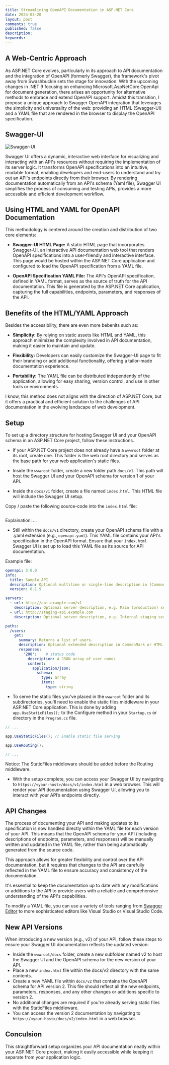 ```yaml
---
title: Streamlining OpenAPI Documentation in ASP.NET Core
date: 2024-03-20
layout: post
comments: true
published: false
description: 
keywords: 
---
```


## A Web-Centric Approach

As ASP.NET Core evolves, particularly in its approach to API documentation and the integration of OpenAPI (formerly Swagger), 
the framework's pivot away from Swashbuckle sets the stage for innovation. With the upcoming changes in 
.NET 9 focusing on enhancing Microsoft.AspNetCore.OpenApi for document generation, 
there arises an opportunity for alternative methods to embrace and extend OpenAPI support. 
Amidst this transition, I propose a unique approach to Swagger OpenAPI integration that leverages 
the simplicity and universality of the web: providing an HTML (Swagger-UI) and a YAML 
file that are rendered in the browser to display the OpenAPI specification.

## Swagger-UI

![Swagger-UI](https://static1.smartbear.co/swagger/media/images/tools/opensource/swagger_ui.png)

Swagger UI offers a dynamic, interactive web interface for visualizing and interacting 
with an API's resources without requiring the implementation of its server logic. 
It transforms OpenAPI specifications into an intuitive, readable format, 
enabling developers and end-users to understand and try out an API's endpoints directly 
from their browser. By rendering documentation automatically from an API's schema (Yaml file), 
Swagger UI simplifies the process of consuming and testing APIs, 
provides a more accessible and efficient development workflow.

## Using HTML and YAML for OpenAPI Documentation

This methodology is centered around the creation and distribution of two core elements:

* **Swagger-UI HTML Page:** A static HTML page that incorporates Swagger-UI,
an interactive API documentation web tool that renders OpenAPI specifications
into a user-friendly and interactive interface.
This page would be hosted within the ASP.NET Core application and configured
to load the OpenAPI specification from a YAML file.

* **OpenAPI Specification YAML File:** The API's OpenAPI specification,
defined in YAML format, serves as the source of truth for the API documentation.
This file is generated by the ASP.NET Core application,
capturing the full capabilities, endpoints, parameters, and responses of the API.

## Benefits of the HTML/YAML Approach

Besides the accessibility, there are even more bebenits such as:

* **Simplicity:** By relying on static assets like HTML and YAML, 
this approach minimizes the complexity involved in API documentation, 
making it easier to maintain and update.

* **Flexibility:** Developers can easily customize the Swagger-UI page 
to fit their branding or add additional functionality, 
offering a tailor-made documentation experience.

* **Portability:** The YAML file can be distributed independently of the application,
allowing for easy sharing, version control, and use in other tools or environments.

I know, this method does not aligns with the direction of ASP.NET Core,
but it offers a practical and efficient solution to the challenges of API documentation 
in the evolving landscape of web development.

## Setup

To set up a directory structure for hosting Swagger UI and your OpenAPI schema in an 
ASP.NET Core project, follow these instructions. 

* If your ASP.NET Core project does not already have a `wwwroot` folder at its root, create one. 
This folder is the web root directory and serves as the base path for your web application's static files.

* Inside the `wwwroot` folder, create a new folder path `docs/v1`. 
This path will host the Swagger UI and your OpenAPI schema for version 1 of your API.

* Inside the `docs/v1` folder, create a file named `index.html`. This HTML file will include the Swagger UI setup. 

Copy / paste the following source-code into the `index.html` file:

```html

```

Explaination: ...

* Still within the `docs/v1` directory, create your OpenAPI schema file with 
a .yaml extension (e.g., `openapi.yaml`). This YAML file contains your API's 
specification in the OpenAPI format. Ensure that your `index.html` Swagger UI 
is set up to load this YAML file as its source for API documentation.

Example file:

```yaml
openapi: 3.0.0
info:
  title: Sample API
  description: Optional multiline or single-line description in [CommonMark](http://commonmark.org/help/) or HTML.
  version: 0.1.9

servers:
  - url: http://api.example.com/v1
    description: Optional server description, e.g. Main (production) server
  - url: http://staging-api.example.com
    description: Optional server description, e.g. Internal staging server for testing

paths:
  /users:
    get:
      summary: Returns a list of users.
      description: Optional extended description in CommonMark or HTML.
      responses:
        '200':    # status code
          description: A JSON array of user names
          content:
            application/json:
              schema: 
                type: array
                items: 
                  type: string
```

* To serve the static files you've placed in the `wwwroot` folder and its 
subdirectories, you'll need to enable the static files middleware in your 
ASP.NET Core application. This is done by adding `app.UseStaticFiles();` 
to the Configure method in your `Startup.cs` or directory in the `Program.cs` file. 

```cs
// ...

app.UseStaticFiles(); // Enable static file serving

app.UseRouting();

// ...
```

Notice: The StaticFiles middleware should be added before the Routing middleware.

* With the setup complete, you can access your Swagger UI by navigating to `https://<your-host>/docs/v1/index.html`
in a web browser. This will render your API documentation using Swagger UI, 
allowing you to interact with your API’s endpoints directly.

## API Changes

The process of documenting your API and making updates to its specification 
is now handled directly within the YAML file for each version of your API. 
This means that the OpenAPI schema for your API (including descriptions of endpoints, parameters, and responses) 
will be manually written and updated in the YAML file, 
rather than being automatically generated from the source code. 

This approach allows for greater flexibility and control over the API documentation, 
but it requires that changes to the API are carefully reflected in the YAML file 
to ensure accuracy and consistency of the documentation. 

It's essential to keep the documentation up to date with any modifications 
or additions to the API to provide users with a reliable and comprehensive 
understanding of the API's capabilities.

To modify a YAML file, you can use a variety of tools ranging from [Swagger Editor](https://editor.swagger.io/) 
to more sophisticated editors like Visual Studio or Visual Studio Code.

## New API Versions

When introducing a new version (e.g., v2) of your API, 
follow these steps to ensure your Swagger UI documentation reflects the updated version:

* Inside the `wwwroot/docs` folder, create a new subfolder named v2 to host the Swagger UI 
and the OpenAPI schema for the new version of your API.
* Place a new `index.html` file within the docs/v2 directory with the same contents.
* Create a new YAML file within `docs/v2` that contains the OpenAPI schema for API version 2. 
This file should reflect all the new endpoints, parameters, responses, and any other changes or additions specific to version 2.
*  No additional changes are required if you're already serving static files with the StaticFiles middleware.
* You can access the version 2 documentation by navigating to `https://<your-host>/docs/v2/index.html` in a web browser.

## Conculsion

This straightforward setup organizes your API documentation neatly within your ASP.NET Core project, 
making it easily accessible while keeping it separate from your application logic.
